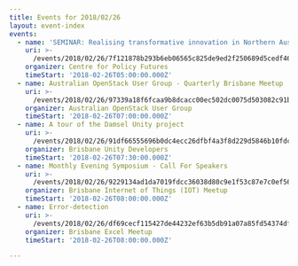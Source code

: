 ```yaml
---
title: Events for 2018/02/26
layout: event-index
events:
  - name: 'SEMINAR: Realising transformative innovation in Northern Australia'
    uri: >-
      /events/2018/02/26/7f121878b293b6eb06565c825de9ed2f250689d5cedf461719fa6b0253468a7e
    organizer: Centre for Policy Futures
    timeStart: '2018-02-26T05:00:00.000Z'
  - name: Australian OpenStack User Group - Quarterly Brisbane Meetup
    uri: >-
      /events/2018/02/26/97339a18f6fcaa9b8dcacc00ec502dc0075d503082c91bf1deb7065422df8457
    organizer: Australian OpenStack User Group
    timeStart: '2018-02-26T07:00:00.000Z'
  - name: A tour of the Damsel Unity project
    uri: >-
      /events/2018/02/26/91df66555696b0dc4ecc26dfbf4a3f8d229d5846b10fdc37f3a3d4a85781086a
    organizer: Brisbane Unity Developers
    timeStart: '2018-02-26T07:30:00.000Z'
  - name: Monthly Evening Symposium - Call For Speakers
    uri: >-
      /events/2018/02/26/9229134ad1da7019fdcc36038d80c9e1f53c87e7c0ef5687b6633f238bbe7e7c
    organizer: Brisbane Internet of Things (IOT) Meetup
    timeStart: '2018-02-26T08:00:00.000Z'
  - name: Error-detection
    uri: >-
      /events/2018/02/26/df69cecf115427de44232ef63b5db91a07a85fd54374dfe6b6232f26eb0f5f27
    organizer: Brisbane Excel Meetup
    timeStart: '2018-02-26T08:00:00.000Z'

---
```

